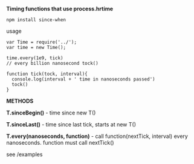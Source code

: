 **Timing functions that use process.hrtime**

    npm install since-when

usage

    var Time = require('../');
    var time = new Time();
 
    time.every(1e9, tick)
    // every billion nanosecond tock()
    
    function tick(tock, interval){
      console.log(interval + ' time in nanoseconds passed')
      tock()
    }
    
__METHODS__

**T.sinceBegin()** - time since new T()

**T.sinceLast()** - time since last tick, starts at new T()

**T.every(nanoseconds, function)** - call function(nextTick, interval) every nanoseconds. function must call nextTick()
 
see /examples